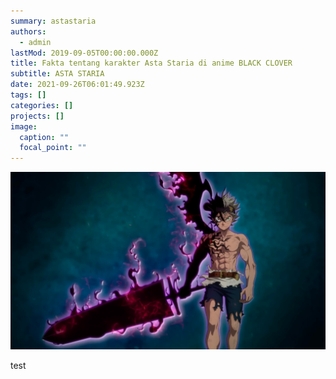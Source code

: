 ```yaml
---
summary: astastaria
authors:
  - admin
lastMod: 2019-09-05T00:00:00.000Z
title: Fakta tentang karakter Asta Staria di anime BLACK CLOVER
subtitle: ASTA STARIA
date: 2021-09-26T06:01:49.923Z
tags: []
categories: []
projects: []
image:
  caption: ""
  focal_point: ""
---
```

![asta](asta.png)

test